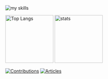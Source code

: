 <img alt="my skills" src="https://skillicons.dev/icons?i=rails,nuxtjs,neovim,flutter,go,nestjs,nextjs,rust,ansible" />

<p align="left"> 
  <img alt="Top Langs" height="150px" src="https://github-readme-stats-private-reisuta-isvz.vercel.app/api/top-langs/?username=reisuta&layout=compact&show_icons=true&theme=synthwave&hide=javascript,html,css,shell" />
  <img alt="stats" height="150px" src="https://github-readme-stats-private-reisuta-isvz.vercel.app/api?username=reisuta&hide=stars&show_icons=true&theme=gruvbox" />
</p>

[![Contributions](https://badgen.org/img/qiita/reisuta/contributions)](https://qiita.com/reisuta)
[![Articles](https://badgen.org/img/qiita/reisuta/articles)](https://qiita.com/reisuta)
